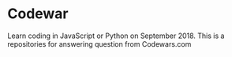 # Codewar
Learn coding in JavaScript or Python on September 2018.
This is a repositories for answering question from Codewars.com
